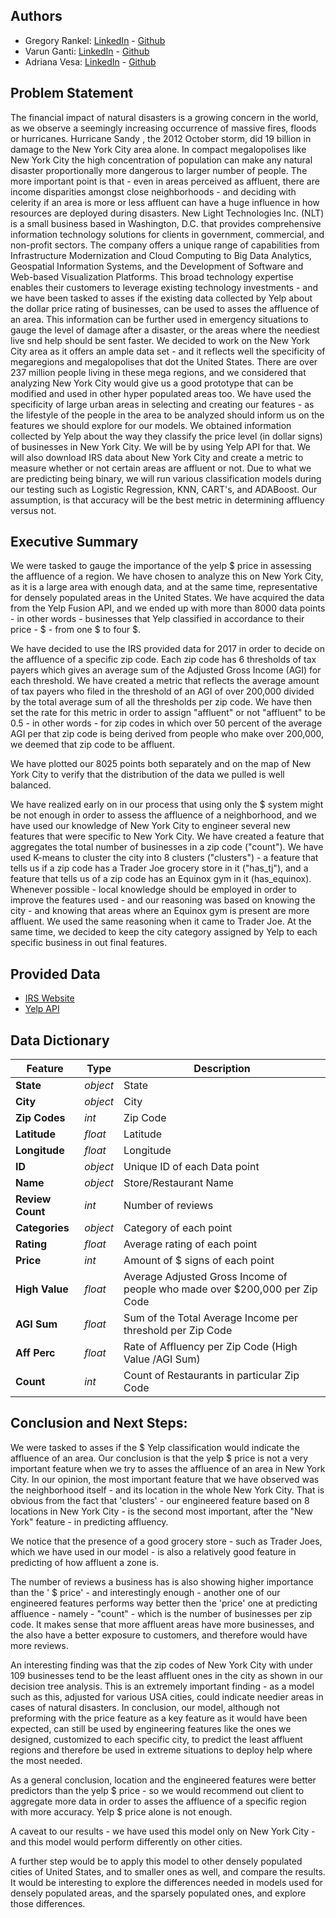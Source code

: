 ## Authors
- Gregory Rankel: [LinkedIn](https://www.linkedin.com/in/gregory-rankel/)  - [Github](https://github.com/gsrankel)
- Varun Ganti: [LinkedIn](https://github.com/adrianavesa) - [Github](https://github.com/varunganti33)
- Adriana Vesa: [LinkedIn](https://www.linkedin.com/in/adriana-v-67aa3a165/) - [Github](https://github.com/adrianavesa)


## Problem Statement
The financial impact of natural disasters is a growing concern in the world, as we observe a seemingly increasing occurrence of massive fires, floods or hurricanes. Hurricane Sandy , the 2012 October storm, did 19 billion in damage to the New York City area alone. In compact megalopolises like New York City the high concentration of population can make any natural disaster proportionally more dangerous to larger number of people. The more important point is that - even in areas perceived as affluent, there are income disparities amongst close neighborhoods - and deciding with celerity if an area is more or less affluent can have a huge influence in how resources are deployed during disasters.
New Light Technologies Inc. (NLT) is a small business based in Washington, D.C. that provides comprehensive information technology solutions for clients in government, commercial, and non-profit sectors. The company offers a unique range of capabilities from Infrastructure Modernization and Cloud Computing to Big Data Analytics, Geospatial Information Systems, and the Development of Software and Web-based Visualization Platforms. This broad technology expertise enables their customers to leverage existing technology investments - and we have been tasked to asses if the existing data collected by Yelp about the dollar price rating of businesses, can be used to asses the affluence of an area. This information can be further used in emergency situations to gauge the level of damage after a disaster, or the areas where the neediest live snd help should be sent faster. We decided to work on the New York City area as it offers an ample data set - and it reflects well the specificity of megaregions and megalopolises that dot the United States. There are over 237 million people living in these mega regions, and we considered that analyzing New York City would give us a good prototype that can be modified and used in other hyper populated areas too. We have used the specificity of large urban areas in selecting and creating our features - as the lifestyle of the people in the area to be analyzed should inform us on the features we should explore for our models.
We obtained information collected by Yelp about the way they classify the price level (in dollar signs) of businesses in New York City. We will be by using Yelp API for that. We will also download IRS data about New York City and create a metric to measure whether or not certain areas are affluent or not.
Due to what we are predicting being binary, we will run various classification models during our testing such as Logistic Regression, KNN, CART's, and ADABoost. Our assumption, is that accuracy will be the best metric in determining affluency versus not.

## Executive Summary
We were tasked to gauge the importance of the yelp $ price in assessing the affluence of a region.
We have chosen to analyze this on New York City, as it is a large area with enough data, and at the same time, representative for densely populated areas in the United States.
We have acquired the data from the Yelp Fusion API, and we ended up with more than 8000 data points - in other words - businesses that Yelp classified in accordance to their price - $ - from one $ to four $.

We have decided to use the IRS provided data for 2017 in order to decide on the affluence of a specific zip code. Each zip code has 6 thresholds of tax payers which gives an average sum of the Adjusted Gross Income (AGI) for each threshold. We have created a metric that reflects the average amount of tax payers who filed in the threshold of an AGI of over 200,000 divided by the total average sum of all the thresholds per zip code. We have then set the rate for this metric in order to assign "affluent" or not "affluent" to be 0.5 - in other words - for zip codes in which over 50 percent of the average AGI per that zip code is being derived from people who make over 200,000, we deemed that zip code to be affluent.

We have plotted our 8025 points both separately and on the map of New York City to verify that the distribution of the data we pulled is well balanced.

We have realized early on in our process that using only the $ system might be not enough in order to assess the affluence of a neighborhood, and we have used our knowledge of New York City to engineer several new features that were specific to New York City. We have created a feature that aggregates the total number of businesses in a zip code ("count"). We have used K-means to cluster the city into 8 clusters ("clusters") - a feature that tells us if a zip code has a Trader Joe grocery store in it  ("has_tj"), and a feature that tells us of a zip code has an Equinox gym in it (has_equinox). Whenever possible - local knowledge should be employed in order to improve the features used - and our reasoning was based on knowing the city - and knowing that areas where an Equinox gym is present are more affluent. We used the same reasoning when it came to Trader Joe. At the same time, we decided to keep the city category assigned by Yelp to each specific business in out final features.

## Provided Data


 - [IRS Website](https://www.irs.gov/statistics/soi-tax-stats-individual-income-tax-statistics-2017-zip-code-data-soi)
 - [Yelp API](https://www.yelp.com/developers/documentation/v3/business_search)


##  Data Dictionary


|Feature|Type|Description|
|---|---|---|
|**State**|*object*|State|
|**City**|*object*|City|
|**Zip Codes**|*int*|Zip Code |
|**Latitude**|*float*|Latitude |
|**Longitude**|*float*|Longitude|
|**ID**|*object*|Unique ID of each Data point|
|**Name**|*object*|Store/Restaurant Name|
|**Review Count**|*int*|Number of reviews
|**Categories**|*object*|Category of each point|
|**Rating**|*float*|Average rating of each point|
|**Price**|*int*|Amount of $ signs of each point|
|**High Value**|*float*|Average Adjusted Gross Income of people who made over $200,000 per Zip Code|
|**AGI Sum**|*float*|Sum of the Total Average Income per threshold per Zip Code|
|**Aff Perc**|*float*|Rate of Affluency per Zip Code (High Value /AGI Sum)|
|**Count**|*int*|Count of Restaurants in particular Zip Code|


## Conclusion and Next Steps:
We were tasked to asses if the $ Yelp classification would indicate the affluence of an area. Our conclusion is that the yelp $ price is not a very important feature when we try to asses the affluence of an area in New York City. In our opinion, the most important feature that we have observed was the neighborhood itself - and its location in the whole New York City. That is obvious from the fact that 'clusters' - our engineered feature based on 8 locations in New York City - is the second most important, after the "New York" feature - in predicting affluency.

We notice that the presence of a good grocery store - such as Trader Joes, which we have used in our model - is also a relatively good feature in predicting of how affluent a zone is.

The number of reviews a business has is also showing higher importance than the ' $ price' - and interestingly enough - another one of our engineered features performs way better then the 'price' one at predicting affluence - namely - "count" - which is the number of businesses per zip code. It makes sense that more affluent areas have more businesses, and the also have a better exposure to customers, and therefore would have more reviews.

An interesting finding was that the zip codes of New York City with under 109 businesses tend to be the least affluent ones in the city as shown in our decision tree analysis. This is an extremely important finding - as a model such as this, adjusted for various USA cities, could indicate needier areas in cases of natural disasters. In conclusion, our model, although not preforming with the price feature as a key feature as it would have been expected, can still be used by engineering features like the ones we designed, customized to each specific city, to predict the least affluent regions and therefore be used in extreme situations to deploy help where the most needed.

As a general conclusion, location and the engineered features were better predictors than the yelp $ price - so we would recommend out client to aggregate more data in order to asses the affluence of a specific region with more accuracy. Yelp $ price alone is not enough.

A caveat to our results - we have used this model only on New York City - and this model would perform differently on other cities.

A further step would be to apply this model to other densely populated cities of United States, and to smaller ones as well, and compare the results.  It would be interesting to explore the differences needed in models used for densely populated areas, and the sparsely populated ones, and explore those differences.
